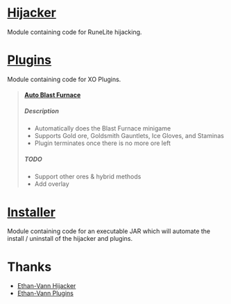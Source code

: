 # [Hijacker](./hijacker)
Module containing code for RuneLite hijacking.

# [Plugins](./plugins)
Module containing code for XO Plugins.

> #### [Auto Blast Furnace](./plugins/src/main/java/net/runelite/client/plugins/xo/blastfurnace)
> ##### Description
> * Automatically does the Blast Furnace minigame
> * Supports Gold ore, Goldsmith Gauntlets, Ice Gloves, and Staminas
> * Plugin terminates once there is no more ore left
> ##### TODO
> * Support other ores & hybrid methods
> * Add overlay

# [Installer](./installer)
Module containing code for an executable JAR which will automate the install / uninstall of the hijacker and plugins.

# Thanks
* [Ethan-Vann Hijacker](https://github.com/Ethan-Vann/Installer)
* [Ethan-Vann Plugins](https://github.com/Ethan-Vann/EthanVannPlugins)
